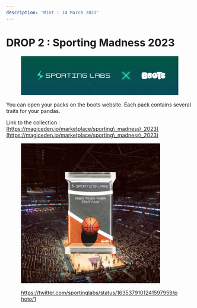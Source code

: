 ```yaml
---
description: 'Mint : 14 March 2023'
---
```


# DROP 2 : Sporting Madness 2023

<figure><img src="../../.gitbook/assets/image (9).png" alt=""><figcaption></figcaption></figure>

You can open your packs on the boots website. Each pack contains several traits for your pandas.

Link to the collection : [https://magiceden.io/marketplace/sporting\_madness\_2023](https://magiceden.io/marketplace/sporting\_madness\_2023)

<figure><img src="../../.gitbook/assets/image (8).png" alt="" width="375"><figcaption><p><a href="https://twitter.com/sportinglabs/status/1635379101241597959/photo/1">https://twitter.com/sportinglabs/status/1635379101241597959/photo/1</a></p></figcaption></figure>

